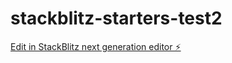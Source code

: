 # stackblitz-starters-test2

[Edit in StackBlitz next generation editor ⚡️](https://stackblitz.com/~/github.com/dinu2854i/stackblitz-starters-test2)